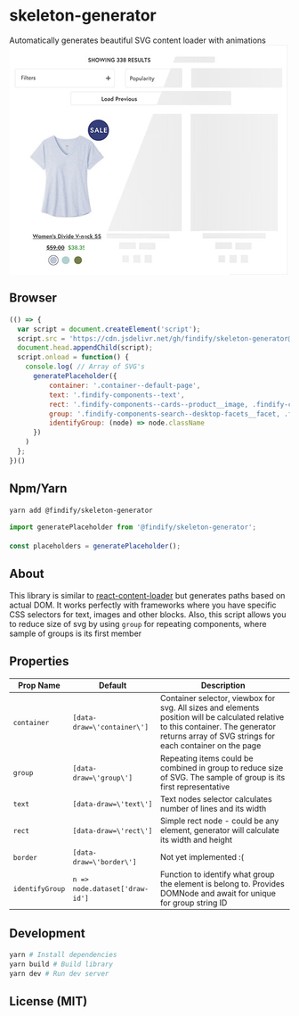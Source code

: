 # skeleton-generator
Automatically generates beautiful SVG content loader with animations
<img src="https://raw.githubusercontent.com/findify/skeleton-generator/master/skeleton-generator.jpg" alt="Content loader" align="center" />

## Browser

```javascript
(() => {
  var script = document.createElement('script');
  script.src = 'https://cdn.jsdelivr.net/gh/findify/skeleton-generator@master/dist/skeleton-generator.umd.js';
  document.head.appendChild(script);
  script.onload = function() {
    console.log( // Array of SVG's
      generatePlaceholder({
          container: '.container--default-page',
          text: '.findify-components--text',
          rect: '.findify-components--cards--product__image, .findify-components--button',
          group: '.findify-components-search--desktop-facets__facet, .findify-components--cards--product',
          identifyGroup: (node) => node.className
      })
    )
  };
})()
```

## Npm/Yarn

```bash
yarn add @findify/skeleton-generator
```

```javascript
import generatePlaceholder from '@findify/skeleton-generator';

const placeholders = generatePlaceholder();
```

## About
This library is similar to [react-content-loader](https://github.com/danilowoz/react-content-loader) but generates paths based on actual DOM. It works perfectly with frameworks where you have specific CSS selectors for text, images and other blocks.
Also, this script allows you to reduce size of svg by using `group` for repeating components, where sample of groups is its first member

## Properties
| Prop Name | Default | Description |
|-----------|---------|-------------|
| `container` | `[data-draw=\'container\']` | Container selector, viewbox for svg. All sizes and elements position will be calculated relative to this container. The generator returns array of SVG strings for each container on the page |
| `group` | `[data-draw=\'group\']` | Repeating items could be combined in group to reduce size of SVG. The sample of group is its first representative |
| `text` | `[data-draw=\'text\']` | Text nodes selector calculates number of lines and its width |
| `rect` | `[data-draw=\'rect\']` | Simple rect node - could be any element, generator will calculate its width and height |
| `border` | `[data-draw=\'border\']` | Not yet implemented :(
| `identifyGroup` | `n => node.dataset['draw-id']` | Function to identify what group the element is belong to. Provides DOMNode and await for unique for group string ID | 


## Development 

```bash
yarn # Install dependencies
yarn build # Build library
yarn dev # Run dev server

```

## License (MIT)
